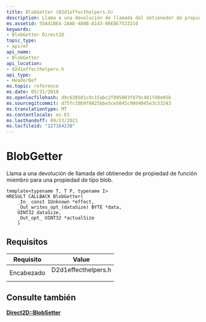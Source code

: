 ```yaml
---
title: BlobGetter (D2d1effecthelpers.h)
description: Llama a una devolución de llamada del obtienedor de propiedad de función miembro para una propiedad de tipo blob.
ms.assetid: 55A41BE4-2AAE-480B-A143-86E8E7533210
keywords:
- BlobGetter Direct2D
topic_type:
- apiref
api_name:
- BlobGetter
api_location:
- d2d1effecthelpers.h
api_type:
- HeaderDef
ms.topic: reference
ms.date: 05/31/2018
ms.openlocfilehash: d9c638501c9c15abc2f895003fd79c481fd0e05b
ms.sourcegitcommit: d75fc10b9f0825bbe5ce5045c90d4045e3c53243
ms.translationtype: MT
ms.contentlocale: es-ES
ms.lasthandoff: 09/13/2021
ms.locfileid: "127164238"
---
```

# <a name="blobgetter"></a>BlobGetter

Llama a una devolución de llamada del obtienedor de propiedad de función miembro para una propiedad de tipo blob.

``` syntax
template<typename T, T P, typename I>
HRESULT CALLBACK BlobGetter(
    _In_ const IUnknown *effect,
    _Out_writes_opt_(dataSize) BYTE *data,
    UINT32 dataSize,
    _Out_opt_ UINT32 *actualSize  
    ) 
```

## <a name="requirements"></a>Requisitos



| Requisito | Value |
|-------------------|------------------------------------------------------------------------------------------------|
| Encabezado<br/> | <dl> <dt>D2d1effecthelpers.h</dt> </dl> |



## <a name="see-also"></a>Consulte también

<dl> <dt>

[**Direct2D::BlobSetter**](blobsetter.md)
</dt> </dl>

 

 





